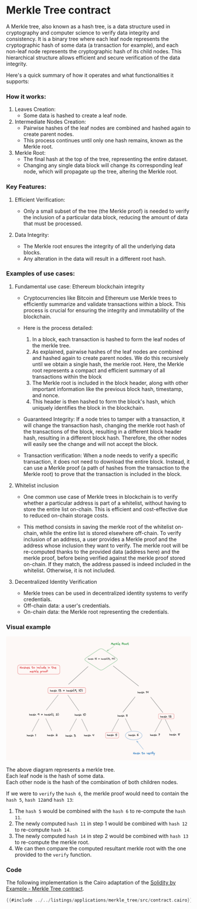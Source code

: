 # Merkle Tree contract

A Merkle tree, also known as a hash tree, is a data structure used in cryptography and computer science to verify data integrity and consistency. It is a binary tree where each leaf node represents the cryptographic hash of some data (a transaction for example), and each non-leaf node represents the cryptographic hash of its child nodes. This hierarchical structure allows efficient and secure verification of the data integrity.

Here's a quick summary of how it operates and what functionalities it supports:

### How it works:

1. Leaves Creation:
    - Some data is hashed to create a leaf node.
2. Intermediate Nodes Creation:
    - Pairwise hashes of the leaf nodes are combined and hashed again to create parent nodes.
    - This process continues until only one hash remains, known as the Merkle root.
3. Merkle Root:
    - The final hash at the top of the tree, representing the entire dataset.
    - Changing any single data block will change its corresponding leaf node, which will propagate up the tree, altering the Merkle root.

### Key Features:

1. Efficient Verification:
    - Only a small subset of the tree (the Merkle proof) is needed to verify the inclusion of a particular data block, reducing the amount of data that must be processed.

2. Data Integrity:
    - The Merkle root ensures the integrity of all the underlying data blocks.
    - Any alteration in the data will result in a different root hash.

### Examples of use cases:

1. Fundamental use case: Ethereum blockchain integrity
    - Cryptocurrencies like Bitcoin and Ethereum use Merkle trees to efficiently summarize and validate transactions within a block. This process is crucial for ensuring the integrity and immutability of the blockchain.

    - Here is the process detailed:
        1. In a block, each transaction is hashed to form the leaf nodes of the merkle tree.
        2. As explained, pairwise hashes of the leaf nodes are combined and hashed again to create parent nodes. We do this recursively until we obtain a single hash, the merkle root. Here, the Merkle root represents a compact and efficient summary of all transactions within the block
        3. The Merkle root is included in the block header, along with other important information like the previous block hash, timestamp, and nonce.
        4. This header is then hashed to form the block's hash, which uniquely identifies the block in the blockchain.

    - Guaranteed Integrity: If a node tries to tamper with a transaction, it will change the transaction hash, changing the merkle root hash of the transactions of the block, resulting in a different block header hash, resulting in a different block hash. Therefore, the other nodes will easily see the change and will not accept the block.

    - Transaction verification: When a node needs to verify a specific transaction, it does not need to download the entire block.  Instead, it can use a Merkle proof (a path of hashes from the transaction to the Merkle root) to prove that the transaction is included in the block.

2. Whitelist inclusion
    - One common use case of Merkle trees in blockchain is to verify whether a particular address is part of a whitelist, without having to store the entire list on-chain. This is efficient and cost-effective due to reduced on-chain storage costs.

    - This method consists in saving the merkle root of the whitelist on-chain, while the entire list is stored elsewhere off-chain. To verify inclusion of an address, a user provides a Merkle proof and the address whose inclusion they want to verify. The merkle root will be re-computed thanks to the provided data (address here) and the merkle proof, before being verified against the merkle proof stored on-chain. If they match, the address passed is indeed included in the whitelist. Otherwise, it is not included.

3. Decentralized Identity Verification
    - Merkle trees can be used in decentralized identity systems to verify credentials.
    - Off-chain data: a user's credentials.
    - On-chain data: the Merkle root representing the credentials.

### Visual example

![Diagram of the Merkle Tree](../assets/merkle_root.png)

The above diagram represents a merkle tree.\
Each leaf node is the hash of some data.\
Each other node is the hash of the combination of both children nodes.

If we were to `verify` the `hash 6`, the merkle proof would need to contain the `hash 5`, `hash 12`and `hash 13`:
  1. The `hash 5` would be combined with the `hash 6` to re-compute the `hash 11`.
  2. The newly computed `hash 11` in step 1 would be combined with `hash 12` to re-compute `hash 14`.
  3. The newly computed `hash 14` in step 2 would be combined with `hash 13` to re-compute the merkle root.
  4. We can then compare the computed resultant merkle root with the one provided to the `verify` function.

### Code

The following implementation is the Cairo adaptation of the [Solidity by Example - Merkle Tree contract](https://solidity-by-example.org/app/merkle-tree/).

```rust
{{#include ../../listings/applications/merkle_tree/src/contract.cairo}}
```
